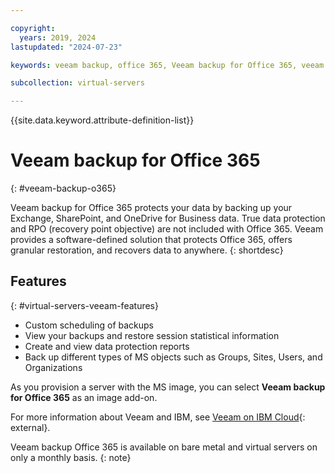 ```yaml
---

copyright:
  years: 2019, 2024
lastupdated: "2024-07-23"

keywords: veeam backup, office 365, Veeam backup for Office 365, veeam

subcollection: virtual-servers

---
```


{{site.data.keyword.attribute-definition-list}}

# Veeam backup for Office 365
{: #veeam-backup-o365}

Veeam backup for Office 365 protects your data by backing up your Exchange, SharePoint, and OneDrive for Business data. True data protection and RPO (recovery point objective) are not included with Office 365. Veeam provides a software-defined solution that protects Office 365, offers granular restoration, and recovers data to anywhere.
{: shortdesc}

## Features
{: #virtual-servers-veeam-features}

* Custom scheduling of backups
* View your backups and restore session statistical information
* Create and view data protection reports
* Back up different types of MS objects such as Groups, Sites, Users, and Organizations

As you provision a server with the MS image, you can select **Veeam backup for Office 365** as an image add-on.

For more information about Veeam and IBM, see [Veeam on IBM Cloud](https://www.ibm.com/products/veeam){: external}.

Veeam backup Office 365 is available on bare metal and virtual servers on only a monthly basis.
{: note}
